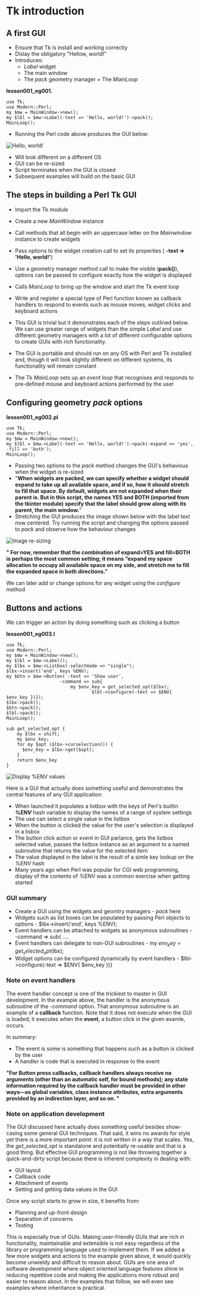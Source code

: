 # Tk introduction

## A first GUI

- Ensure that Tk is install and working correctly
- Dislay the obligatory "Hellow, world!"
- Introduces:
	- _Label_ widget
	- The main window
	- The _pack_ geometry manager
	= The _MainLoop_

__lesson001_eg001.__

```{perl}
use Tk;
use Modern::Perl;
my $mw = MainWindow->new();
my $lbl = $mw->Label(-text => 'Hello, world!')->pack();
MainLoop();
```

- Running the Perl code above produces the GUI below:

![Hello, world!](https://github.com/Rotifer/tk/blob/main/perl_tk/img/lesson001_eg001.png)

- Will look different on a different OS
- GUI can be re-sized 
- Script terminates when the GUI is closed
- Subsequent examples will build on the basic GUI

## The steps in building a Perl Tk GUI

- Import the Tk module
- Create a new _MainWindow_ instance
- Call methods that all begin with an uppercase letter on the _Mainwindow_ instance to create widgets
- Pass options to the widget creation call to set its properties ( __-text => 'Hello, world!'__)
- Use a geometry manager method call to make the visible (__pack()__), options can be passed to configure exactly how the widget is displayed
- Calls _MainLoop_ to bring up the window and start the Tk event loop
- Write and register a special type of Perl function known as callback handlers to respond to events such as mouse moves, widget clicks and keyboard actions


- This GUI is trivial but it demonstrates each of the steps outlined below. We can use greater range of widgets than the simple _Label_ and
use different geometry managers with a lot of different configurable options to create GUIs with rich functionality.

- The GUI is portable and should run on any OS with Perl and Tk installed and, though it will look slightly different on different systems, its functionality will
remain constant

- The Tk _MainLoop_ sets up an _event loop_ that recognises and responds to pre-defined mouse and keyboard actions performed by the user

## Configuring geometry _pack_ options


__lesson001_eg002.pl__

```{perl}
use Tk;
use Modern::Perl;
my $mw = MainWindow->new();
my $lbl = $mw->Label(-text => 'Hello, world!')->pack(-expand => 'yes', -fill => 'both');
MainLoop();
```

- Passing two options to the _pack_ method changes the GUI's behavious when the widget is re-sized
- "__When widgets are packed, we can specify whether a widget should expand to take up all available space, and if so, how it should stretch to fill that space. By default, widgets are not expanded when their parent is. But in this script, the names YES and BOTH (imported from the tkinter module) specify that the label should grow along with its parent, the main window.__" 
- Stretching the GUI produces the image shown below with the label text now centered. Try running the script and changing the options passed to _pack_ and observe how the
behaviour changes

![Image re-sizing](https://github.com/Rotifer/tk/blob/main/perl_tk/img/lesson001_eg002.png)

__"
For now, remember that the combination of expand=YES and fill=BOTH is perhaps the most common setting; it means “expand my space allocation to occupy all available space on my side, and stretch me to fill the expanded space in both directions.”__

We can later add or change options for any widget using the _configure_ method

## Buttons and actions

We can trigger an action by doing something such as clicking a button

__lesson001_eg003.l__

```{perl}
use Tk;
use Modern::Perl;
my $mw = MainWindow->new();
my $lbl = $mw->Label();
my $lbx = $mw->Listbox(-selectmode => "single");
$lbx->insert('end', keys %ENV);
my $btn = $mw->Button( -text => 'Show user',
                	-command => sub{
				        my $env_key = get_selected_opt($lbx);
		                        $lbl->configure(-text => $ENV{ $env_key })});
$lbx->pack();
$btn->pack();
$lbl->pack();
MainLoop();

sub get_selected_opt {
    my $lbx = shift;
    my $env_key;
    for my $opt ($lbx->curselection()) {
      $env_key = $lbx->get($opt);
    }
    return $env_key    
}
```

![Display _%ENV_ values](https://github.com/Rotifer/tk/blob/main/perl_tk/img/lesson001_eg003.png)


Here is a GUI that actually does something useful and demonstrates the central features of any GUI application:

- When launched it populates a listbox with the keys of Perl's builtin ___%ENV___ hash variable to display the names of a range of system settings
- The use can select a single value in the listbox
- When the button is clicked the value for the user's selection is displayed in a lisbox
- The button click action or _event_ in GUI parlance, gets the listbox selected value, passes the listbox instance as an argument to a named  subroutine that returns the value for the selected item
- The value displayed in the label is the result of a simle key lookup on the _%ENV_ hash
- Many years ago when Perl was popular for CGI web programming, display of the contents of _%ENV_ was a common exercise when getting started

### GUI summary

- Create a GUI using the widgets and geomtry managers - _pack_ here
- Widgets such as list boxes can be populated by passing Perl objects to options - $lbx->insert('end', keys %ENV);
- Event handlers can be attached to widgets as anonymous subroutines - 	-command => sub{ ....
- Event handlers can delegate to non-GUI subroutines -  my $env_key = get_selected_opt($lbx);
- Widget options can be configured dynamically by event handlers -  $lbl->configure(-text => $ENV{ $env_key })}

### Note on event handlers
The event handler concept is one of the trickiest to master in GUI development. In the example above, the handler is the anonymous
subroutine of the _-command_ option. That anonymous subroutine is an example of a __callback__ function. Note that it does not execute
when the GUI is loaded; it executes when the __event__, a button click in the given examle, occurs. 

In summary: 
- The event is some is something that happens such as a button is clicked by the user
- A handler is code that is executed in response to the event


__"For Button press callbacks, callback handlers always receive no arguments (other than an automatic self, for bound methods); any state information required by the callback handler must be provided in other ways—as global variables, class instance attributes, extra arguments provided by an indirection layer, and so on.
"__

### Note on application development

The GUI discussed here actually does something useful besides show-casing some general GUI techniques. That said, it wins no awards for style yet there
is a more important point: it is not written in a way that scales. Yes, the _get_selected_opt_ is standalone and potentially re-usable and that is a good thing.
But effective GUI programming is not like throwing together a quick-and-dirty script because there is inherent complexity in dealing with:

- GUI layout
- Callback code
- Attachment of events
- Setting and getting data values in the GUI

Once any script starts to grow in size, it benefits from:
- Planning and up-front design
- Separation of concerns
- Testing

This is especially true of GUIs. Making user-friendly GUIs that are rich in functionality, maintainable and extensible is not easy regardless of the library or
programming language used to implement them. If we added a few more widgets and actions to the example given above, it would quickly become unwieldy and difficult
to reason about. GUIs are one area of software development where object oriented language features shine in reducing repetitive code and making the applications
more robust and easier to reason about. In the examples that follow, we will even see examples where inheritance is practical.

